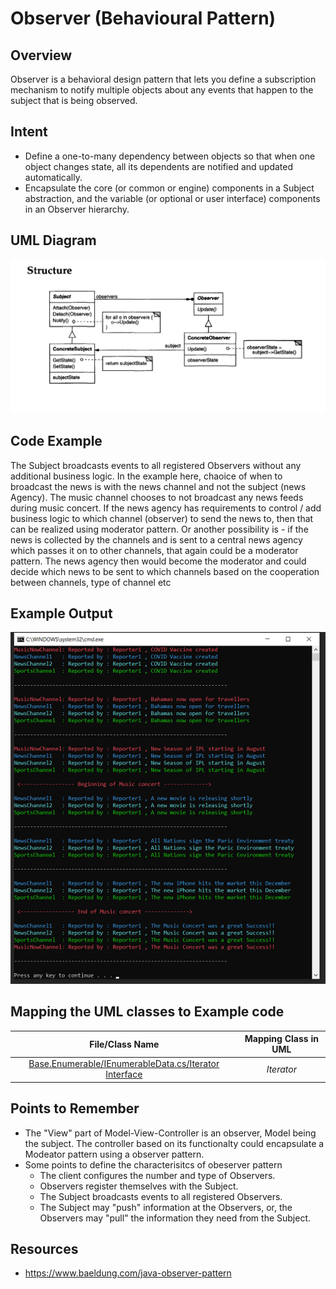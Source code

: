 # Observer (Behavioural Pattern)

## Overview
Observer is a behavioral design pattern that lets you define a subscription mechanism to notify multiple objects about any events that happen to the subject that is being observed.

## Intent
- Define a one-to-many dependency between objects so that when one object changes state, all its dependents are notified and updated automatically.
- Encapsulate the core (or common or engine) components in a Subject abstraction, and the variable (or optional or user interface) components in an Observer hierarchy.

## UML Diagram
![plot](./uml.png)

## Code Example

The Subject broadcasts events to all registered Observers without any additional business logic. In the example here, chaoice of when to broadcast the news is with the news channel and not the subject (news Agency). The music channel chooses to not broadcast any news feeds during music concert. If the news agency has requirements to control / add business logic to which channel (observer) to send the news to, then that can be realized using moderator pattern. Or another possibility is - if the news is collected by the channels and is sent to a central news agency which passes it on to other channels, that again could be a moderator pattern. The news agency then would become the moderator and could decide which news to be sent to which channels based on the cooperation between channels, type of channel etc 

## Example Output
![output](output.png)

## Mapping the UML classes to Example code
| **File/Class Name** | **Mapping Class in UML**  |
| :-----: | :-: |
|[Base.Enumerable/IEnumerableData.cs/Iterator Interface](./Base.Enumarable/IEnumarableData.cs)|*Iterator*|

## Points to Remember
- The "View" part of Model-View-Controller is an observer, Model being the subject. The controller based on its functionalty could encapsulate a Modeator pattern using a observer pattern.
- Some points to define the characterisitcs of obeserver pattern
  - The client configures the number and type of Observers.
  - Observers register themselves with the Subject.
  - The Subject broadcasts events to all registered Observers.
  - The Subject may "push" information at the Observers, or, the Observers may "pull" the information they need from the Subject.

## Resources
- https://www.baeldung.com/java-observer-pattern
